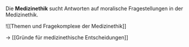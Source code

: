Die **Medizinethik** sucht Antworten auf moralische Fragestellungen in der Medizinethik.

![[Themen und Fragekomplexe der Medizinethik]]

-> [[Gründe für medizinethische Entscheidungen]]
